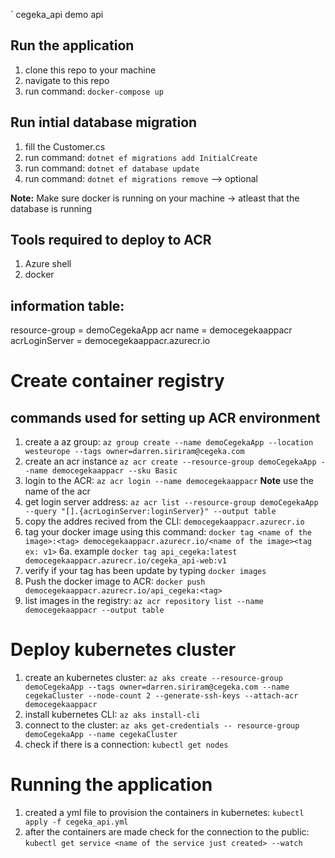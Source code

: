 ` cegeka_api
demo api

## Run the application
1. clone this repo to your machine
2. navigate to this repo
3. run command: `docker-compose up`


## Run intial database migration
1. fill the Customer.cs
2. run command: `dotnet ef migrations add InitialCreate`
3. run command: `dotnet ef database update`
4. run command: `dotnet ef migrations remove` --> optional

**Note:** Make sure docker is running on your machine -> atleast that the database is running

## Tools required to deploy to ACR
1. Azure shell
2. docker

## information table:
resource-group = demoCegekaApp
acr name = democegekaappacr
acrLoginServer = democegekaappacr.azurecr.io 

# Create container registry
## commands used for setting up ACR environment
1. create a az group: `az group create --name demoCegekaApp --location westeurope --tags owner=darren.siriram@cegeka.com`
2. create an acr instance `az acr create --resource-group demoCegekaApp --name democegekaappacr --sku Basic`
3. login to the ACR: `az acr login --name democegekaappacr` **Note** use the name of the acr 
4. get login server address: `az acr list --resource-group demoCegekaApp --query "[].{acrLoginServer:loginServer}" --output table`
5. copy the addres recived from the CLI: `democegekaappacr.azurecr.io`
6. tag your docker image using this command: `docker tag <name of the image>:<tag> democegekaappacr.azurecr.io/<name of the image><tag ex: v1>`
    6a. example `docker tag api_cegeka:latest democegekaappacr.azurecr.io/cegeka_api-web:v1`
7. verify if your tag has been update by typing `docker images`
8. Push the docker image to ACR: `docker push democegekaappacr.azurecr.io/api_cegeka:<tag>`
9. list images in the registry: `az acr repository list --name democegekaappacr --output table`


# Deploy kubernetes cluster
1. create an kubernetes cluster: `az aks create --resource-group demoCegekaApp --tags owner=darren.siriram@cegeka.com --name cegekaCluster --node-count 2 --generate-ssh-keys --attach-acr democegekaappacr `
2. install kubernetes CLI: `az aks install-cli` 
3. connect to the cluster: `az aks get-credentials -- resource-group demoCegekaApp --name cegekaCluster`
4. check if there is a connection: `kubectl get nodes`

# Running the application
1. created a yml file to provision the containers in kubernetes: `kubectl apply -f cegeka_api.yml`
2. after the containers are made check for the connection to the public: `kubectl get service <name of the service just created> --watch`
